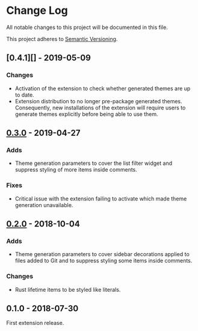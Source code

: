 # Change Log

All notable changes to this project will be documented in this file.

This project adheres to [Semantic Versioning][].

## [0.4.1][] - 2019-05-09

### Changes
- Activation of the extension to check whether generated themes are up to date.
- Extension distribution to no longer pre-package generated themes. 
  Consequently, new installations of the extension will require users to
  generate themes explicitly before being able to use them.

## [0.3.0][] - 2019-04-27

### Adds
- Theme generation parameters to cover the list filter widget and suppress
  styling of more items inside comments.

### Fixes
- Critical issue with the extension failing to activate which made theme
  generation unavailable.

## [0.2.0][] - 2018-10-04

### Adds
- Theme generation parameters to cover sidebar decorations applied to files
  added to Git and to suppress styling some items inside comments.

### Changes
- Rust lifetime items to be styled like literals.

## 0.1.0 - 2018-07-30

First extension release.

[Semantic Versioning]: http://semver.org/

[0.4.0]: https://github.com/miqh/vscode-core-theme/compare/0.3.0...0.4.1
[0.3.0]: https://github.com/miqh/vscode-core-theme/compare/0.2.0...0.3.0
[0.2.0]: https://github.com/miqh/vscode-core-theme/compare/0.1.0...0.2.0
